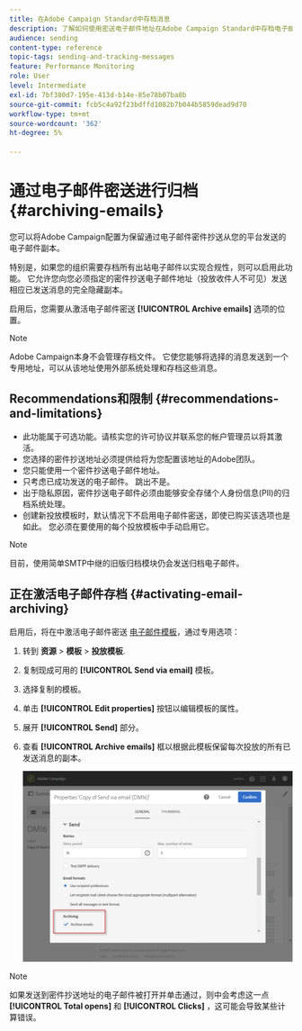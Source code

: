 ```yaml
---
title: 在Adobe Campaign Standard中存档消息
description: 了解如何使用密送电子邮件地址在Adobe Campaign Standard中存档电子邮件。
audience: sending
content-type: reference
topic-tags: sending-and-tracking-messages
feature: Performance Monitoring
role: User
level: Intermediate
exl-id: 7bf380d7-195e-413d-b14e-85e78b07ba8b
source-git-commit: fcb5c4a92f23bdffd1082b7b044b5859dead9d70
workflow-type: tm+mt
source-wordcount: '362'
ht-degree: 5%

---
```


# 通过电子邮件密送进行归档{#archiving-emails}

您可以将Adobe Campaign配置为保留通过电子邮件密件抄送从您的平台发送的电子邮件副本。

特别是，如果您的组织需要存档所有出站电子邮件以实现合规性，则可以启用此功能。 它允许您向您必须指定的密件抄送电子邮件地址（投放收件人不可见）发送相应已发送消息的完全隐藏副本。

启用后，您需要从激活电子邮件密送 **[!UICONTROL Archive emails]** 选项的位置。

>[!NOTE]
>
>Adobe Campaign本身不会管理存档文件。 它使您能够将选择的消息发送到一个专用地址，可以从该地址使用外部系统处理和存档这些消息。

## Recommendations和限制 {#recommendations-and-limitations}

* 此功能属于可选功能。请核实您的许可协议并联系您的帐户管理员以将其激活。
* 您选择的密件抄送地址必须提供给将为您配置该地址的Adobe团队。
* 您只能使用一个密件抄送电子邮件地址。
* 只考虑已成功发送的电子邮件。 跳出不是。
* 出于隐私原因，密件抄送电子邮件必须由能够安全存储个人身份信息(PII)的归档系统处理。
* 创建新投放模板时，默认情况下不启用电子邮件密送，即使已购买该选项也是如此。 您必须在要使用的每个投放模板中手动启用它。

>[!NOTE]
>
>目前，使用简单SMTP中继的旧版归档模块仍会发送归档电子邮件。

## 正在激活电子邮件存档 {#activating-email-archiving}

启用后，将在中激活电子邮件密送 [电子邮件模板](../../start/using/marketing-activity-templates.md)，通过专用选项：

1. 转到 **资源** > **模板** > **投放模板**.
1. 复制现成可用的 **[!UICONTROL Send via email]** 模板。
1. 选择复制的模板。
1. 单击 **[!UICONTROL Edit properties]** 按钮以编辑模板的属性。
1. 展开 **[!UICONTROL Send]** 部分。
1. 查看 **[!UICONTROL Archive emails]** 框以根据此模板保留每次投放的所有已发送消息的副本。

   ![](assets/email_archiving.png)

>[!NOTE]
>
>如果发送到密件抄送地址的电子邮件被打开并单击通过，则中会考虑这一点 **[!UICONTROL Total opens]** 和 **[!UICONTROL Clicks]** ，这可能会导致某些计算错误。
